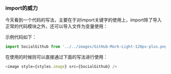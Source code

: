 ### import的威力

今天看到一个代码的写法，主要在于对import关键字的使用上，import除了导入正常的代码模块之外，还可以导入文件为变量使用：

示例代码如下：

```javascript
import SocialGithub from '../../images/GitHub-Mark-Light-120px-plus.png';
```

在使用的时候则可以直接通过下面的写法进行使用：

```javascript
<image style={styles.image} src={SocialGithub} />
```

